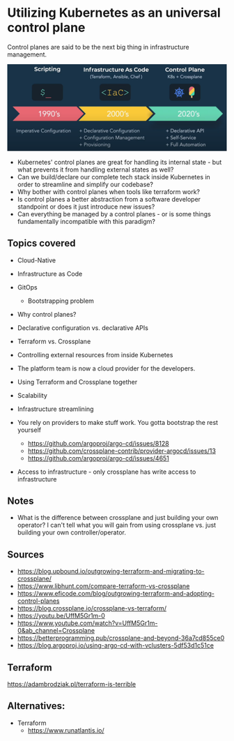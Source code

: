 # Utilizing Kubernetes as an universal control plane

Control planes are said to be the next big thing in infrastructure management. 

![](images/scripting-to-control-planes.png)

- Kubernetes' control planes are great for handling its internal state - but what prevents it from handling external states as well?
- Can we build/declare our complete tech stack inside Kubernetes in order to streamline and simplify our codebase?
- Why bother with control planes when tools like terraform work?
- Is control planes a better abstraction from a software developer standpoint or does it just introduce new issues?
- Can everything be managed by a control planes - or is some things fundamentally incompatible with this paradigm? 

## Topics covered
- Cloud-Native
- Infrastructure as Code
- GitOps
    - Bootstrapping problem
- Why control planes?
- Declarative configuration vs. declarative APIs
- Terraform vs. Crossplane
- Controlling external resources from inside Kubernetes
- The platform team is now a cloud provider for the developers.
- Using Terraform and Crossplane together 
- Scalability
- Infrastructure streamlining
- You rely on providers to make stuff work. You gotta bootstrap the rest yourself
    - https://github.com/argoproj/argo-cd/issues/8128
    - https://github.com/crossplane-contrib/provider-argocd/issues/13 
    - https://github.com/argoproj/argo-cd/issues/4651

- Access to infrastructure - only crossplane has write access to infrastructure

## Notes
- What is the difference between crossplane and just building your own operator? I can't tell what you will gain from using crossplane vs. just building your own controller/operator.

## Sources
- https://blog.upbound.io/outgrowing-terraform-and-migrating-to-crossplane/
- https://www.libhunt.com/compare-terraform-vs-crossplane
- https://www.eficode.com/blog/outgrowing-terraform-and-adopting-control-planes
- https://blog.crossplane.io/crossplane-vs-terraform/
- https://youtu.be/UffM5Gr1m-0
- https://www.youtube.com/watch?v=UffM5Gr1m-0&ab_channel=Crossplane
- https://betterprogramming.pub/crossplane-and-beyond-36a7cd855ce0
- https://blog.argoproj.io/using-argo-cd-with-vclusters-5df53d1c51ce


## Terraform
https://adambrodziak.pl/terraform-is-terrible


## Alternatives:
- Terraform
    - https://www.runatlantis.io/